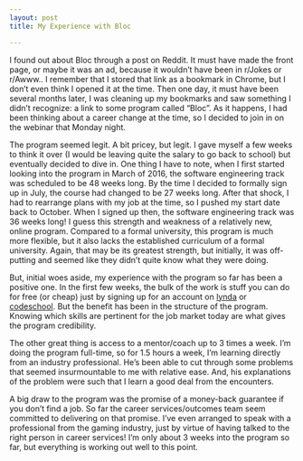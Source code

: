 ```yaml
---
layout: post
title: My Experience with Bloc

---
```



I found out about Bloc through a post on Reddit. It must have made the front page, or maybe it was an ad, because it wouldn’t have been in r/Jokes or r/Awww.. I remember that I stored that link as a bookmark in Chrome, but I don’t even think I opened it at the time. Then one day, it must have been several months later, I was cleaning up my bookmarks and saw something I didn’t recognize: a link to some program called “Bloc”. As it happens, I had been thinking about a career change at the time, so I decided to join in on the webinar that Monday night. 

The program seemed legit. A bit pricey, but legit. I gave myself a few weeks to think it over (I would be leaving quite the salary to go back to school) but eventually decided to dive in. One thing I have to note, when I first started looking into the program in March of 2016, the software engineering track was scheduled to be 48 weeks long. By the time I decided to formally sign up in July, the course had changed to be 27 weeks long. After that shock, I had to rearrange plans with my job at the time, so I pushed my start date back to October. When I signed up then, the software engineering track was 36 weeks long! I guess this strength and weakness of a relatively new, online program. Compared to a formal university, this program is much more flexible, but it also lacks the established curriculum of a formal university. Again, that may be its greatest strength, but initially, it was off-putting and seemed like they didn’t quite know what they were doing. 

But, initial woes aside, my experience with the program so far has been a positive one. In the first few weeks, the bulk of the work is stuff you can do for free (or cheap) just by signing up for an  account on <a href =”http://www.lynda.com”>lynda</a> or <a href=”http://www.codeschool.com”> codeschool</a>. But the benefit has been in the structure of the program. Knowing which skills are pertinent for the job market today are what gives the program credibility.

The other great thing is access to a mentor/coach up to 3 times a week. I’m doing the program full-time, so for 1.5 hours a week, I’m learning directly from an industry professional. He’s been able to cut through some problems that seemed insurmountable to me with relative ease. And, his explanations of the problem were such that I learn a good deal from the encounters.

A big draw to the program was the promise of a money-back guarantee if you don’t find a job. So far the career services/outcomes team seem committed to delivering on that promise. I’ve even arranged to speak with a professional from the gaming industry, just by virtue of having talked to the right person in career services! I’m only about 3 weeks into the program so far, but everything is working out well to this point.


